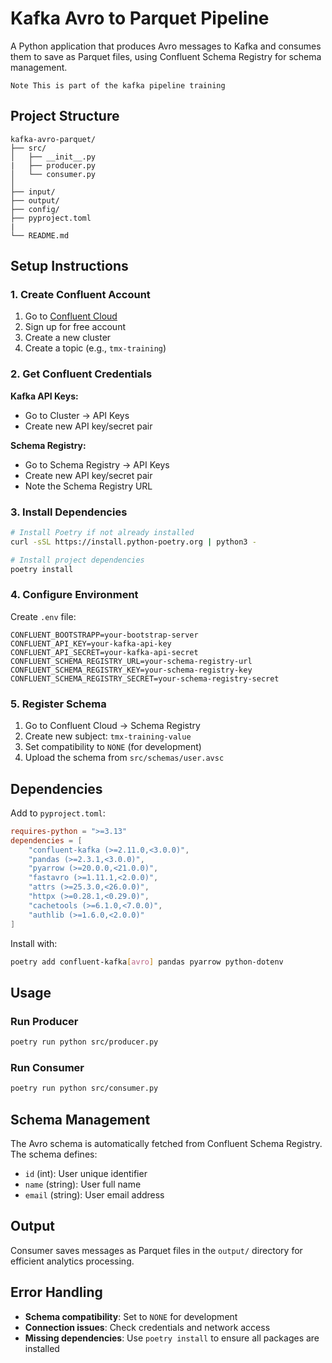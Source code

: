 # Kafka Avro to Parquet Pipeline

A Python application that produces Avro messages to Kafka and consumes them to save as Parquet files, using Confluent Schema Registry for schema management.

``Note
This is part of the kafka pipeline training
``
## Project Structure

```
kafka-avro-parquet/
├── src/
│   ├── __init__.py
|   ├── producer.py
│   └── consumer.py
│   
├── input/
├── output/
├── config/ 
├── pyproject.toml   
|
└── README.md
```

## Setup Instructions

### 1. Create Confluent Account

1. Go to [Confluent Cloud](https://confluent.cloud/)
2. Sign up for free account
3. Create a new cluster
4. Create a topic (e.g., `tmx-training`)

### 2. Get Confluent Credentials

**Kafka API Keys:**
- Go to Cluster → API Keys
- Create new API key/secret pair

**Schema Registry:**
- Go to Schema Registry → API Keys
- Create new API key/secret pair
- Note the Schema Registry URL

### 3. Install Dependencies

```bash
# Install Poetry if not already installed
curl -sSL https://install.python-poetry.org | python3 -

# Install project dependencies
poetry install
```

### 4. Configure Environment

Create `.env` file:
```env
CONFLUENT_BOOTSTRAPP=your-bootstrap-server
CONFLUENT_API_KEY=your-kafka-api-key
CONFLUENT_API_SECRET=your-kafka-api-secret
CONFLUENT_SCHEMA_REGISTRY_URL=your-schema-registry-url
CONFLUENT_SCHEMA_REGISTRY_KEY=your-schema-registry-key
CONFLUENT_SCHEMA_REGISTRY_SECRET=your-schema-registry-secret
```

### 5. Register Schema

1. Go to Confluent Cloud → Schema Registry
2. Create new subject: `tmx-training-value`
3. Set compatibility to `NONE` (for development)
4. Upload the schema from `src/schemas/user.avsc`

## Dependencies

Add to `pyproject.toml`:

```toml
requires-python = ">=3.13"
dependencies = [
    "confluent-kafka (>=2.11.0,<3.0.0)",
    "pandas (>=2.3.1,<3.0.0)",
    "pyarrow (>=20.0.0,<21.0.0)",
    "fastavro (>=1.11.1,<2.0.0)",
    "attrs (>=25.3.0,<26.0.0)",
    "httpx (>=0.28.1,<0.29.0)",
    "cachetools (>=6.1.0,<7.0.0)",
    "authlib (>=1.6.0,<2.0.0)"
]

```

Install with:
```bash
poetry add confluent-kafka[avro] pandas pyarrow python-dotenv
```

## Usage

### Run Producer
```bash
poetry run python src/producer.py
```

### Run Consumer
```bash
poetry run python src/consumer.py
```

## Schema Management

The Avro schema is automatically fetched from Confluent Schema Registry. The schema defines:
- `id` (int): User unique identifier
- `name` (string): User full name  
- `email` (string): User email address

## Output

Consumer saves messages as Parquet files in the `output/` directory for efficient analytics processing.

## Error Handling

- **Schema compatibility**: Set to `NONE` for development
- **Connection issues**: Check credentials and network access
- **Missing dependencies**: Use `poetry install` to ensure all packages are installed